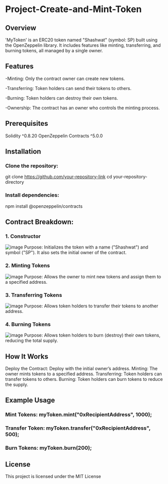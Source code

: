 # Project-Create-and-Mint-Token


## Overview
'MyToken' is an ERC20 token named "Shashwat" (symbol: SP) built using the OpenZeppelin library. It includes features like minting, transferring, and burning tokens, all managed by a single owner.


## Features
-Minting: Only the contract owner can create new tokens.

-Transferring: Token holders can send their tokens to others.

-Burning: Token holders can destroy their own tokens.

-Ownership: The contract has an owner who controls the minting process.


## Prerequisites
Solidity ^0.8.20
OpenZeppelin Contracts ^5.0.0


## Installation
### Clone the repository: 
git clone https://github.com/your-repository-link
cd your-repository-directory
### Install dependencies: 
npm install @openzeppelin/contracts


## Contract Breakdown:
### 1. Constructor
![image](https://github.com/user-attachments/assets/8cd37244-655a-4b9a-a04f-fa35725d2ef8)
Purpose: Initializes the token with a name ("Shashwat") and symbol ("SP"). It also sets the initial owner of the contract.

### 2. Minting Tokens
![image](https://github.com/user-attachments/assets/caa0341d-d61c-41eb-b0f3-cd83f98e3779)
Purpose: Allows the owner to mint new tokens and assign them to a specified address.

### 3. Transferring Tokens
![image](https://github.com/user-attachments/assets/8fd8ef66-5957-42aa-9f8a-89293f56689e)
Purpose: Allows token holders to transfer their tokens to another address.

### 4.  Burning Tokens
![image](https://github.com/user-attachments/assets/ddf033ff-38d1-47d1-8cf9-59d7c9fa4335)
Purpose: Allows token holders to burn (destroy) their own tokens, reducing the total supply.


## How It Works
Deploy the Contract: Deploy with the initial owner’s address.
Minting: The owner mints tokens to a specified address.
Transferring: Token holders can transfer tokens to others.
Burning: Token holders can burn tokens to reduce the supply.


## Example Usage
### Mint Tokens: myToken.mint("0xRecipientAddress", 1000);
### Transfer Token: myToken.transfer("0xRecipientAddress", 500);
### Burn Tokens: myToken.burn(200);

## License
This project is licensed under the MIT License

